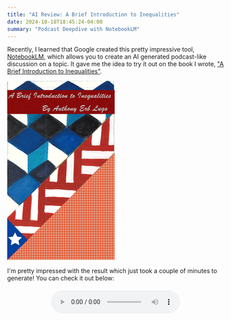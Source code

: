 ```yaml
---
title: "AI Review: A Brief Introduction to Inequalities"
date: 2024-10-18T18:45:24-04:00
summary: "Podcast Deepdive with NotebookLM"
---
```


Recently, I learned that Google created this pretty impressive tool, [NotebookLM](https://notebooklm.google.com/), which allows you to create an AI generated podcast-like discussion on a topic. It gave me the idea to try it out on the book I wrote, ["A Brief Introduction to Inequalities"](./media/A%20Brief%20Introduction%20to%20Inequalities.pdf).

![Book Cover](./media/book_cover.png)

I'm pretty impressed with the result which just took a couple of minutes to generate! You can check it out below:

<div style="display: flex; justify-content: center; align-items: center; margin-top: 20px;">
    <audio controls preload="auto">
        <source src="./media/a_brief_introduction_to_inequalities_podcast_review.wav">
    </audio>
</div>